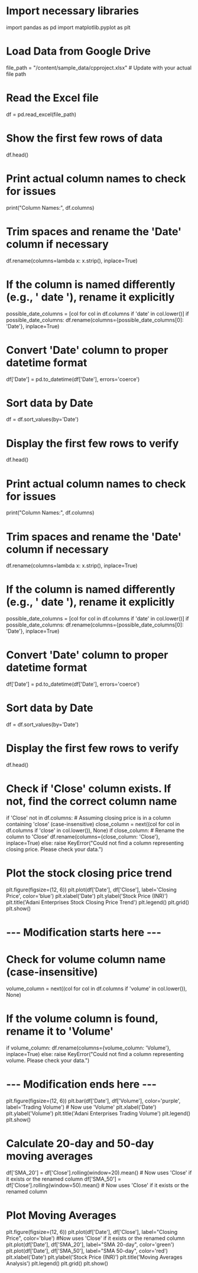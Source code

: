 # Import necessary libraries
import pandas as pd
import matplotlib.pyplot as plt

# Load Data from Google Drive
file_path = "/content/sample_data/cpproject.xlsx"  # Update with your actual file path

# Read the Excel file
df = pd.read_excel(file_path)

# Show the first few rows of data
df.head()

# Print actual column names to check for issues
print("Column Names:", df.columns)

# Trim spaces and rename the 'Date' column if necessary
df.rename(columns=lambda x: x.strip(), inplace=True)

# If the column is named differently (e.g., ' date '), rename it explicitly
possible_date_columns = [col for col in df.columns if 'date' in col.lower()]
if possible_date_columns:
    df.rename(columns={possible_date_columns[0]: 'Date'}, inplace=True)

# Convert 'Date' column to proper datetime format
df['Date'] = pd.to_datetime(df['Date'], errors='coerce')

# Sort data by Date
df = df.sort_values(by='Date')

# Display the first few rows to verify
df.head()

# Print actual column names to check for issues
print("Column Names:", df.columns)

# Trim spaces and rename the 'Date' column if necessary
df.rename(columns=lambda x: x.strip(), inplace=True)

# If the column is named differently (e.g., ' date '), rename it explicitly
possible_date_columns = [col for col in df.columns if 'date' in col.lower()]
if possible_date_columns:
    df.rename(columns={possible_date_columns[0]: 'Date'}, inplace=True)

# Convert 'Date' column to proper datetime format
df['Date'] = pd.to_datetime(df['Date'], errors='coerce')

# Sort data by Date
df = df.sort_values(by='Date')

# Display the first few rows to verify
df.head()

# Check if 'Close' column exists. If not, find the correct column name
if 'Close' not in df.columns:
    # Assuming closing price is in a column containing 'close' (case-insensitive)
    close_column = next((col for col in df.columns if 'close' in col.lower()), None)
    if close_column:
        # Rename the column to 'Close'
        df.rename(columns={close_column: 'Close'}, inplace=True)
    else:
        raise KeyError("Could not find a column representing closing price. Please check your data.")

# Plot the stock closing price trend
plt.figure(figsize=(12, 6))
plt.plot(df['Date'], df['Close'], label='Closing Price', color='blue')
plt.xlabel('Date')
plt.ylabel('Stock Price (INR)')
plt.title('Adani Enterprises Stock Closing Price Trend')
plt.legend()
plt.grid()
plt.show()


# --- Modification starts here ---

# Check for volume column name (case-insensitive)
volume_column = next((col for col in df.columns if 'volume' in col.lower()), None)

# If the volume column is found, rename it to 'Volume'
if volume_column:
    df.rename(columns={volume_column: 'Volume'}, inplace=True)
else:
    raise KeyError("Could not find a column representing volume. Please check your data.")

# --- Modification ends here ---


plt.figure(figsize=(12, 6))
plt.bar(df['Date'], df['Volume'], color='purple', label='Trading Volume')  # Now use 'Volume'
plt.xlabel('Date')
plt.ylabel('Volume')
plt.title('Adani Enterprises Trading Volume')
plt.legend()
plt.show()


# Calculate 20-day and 50-day moving averages
df['SMA_20'] = df['Close'].rolling(window=20).mean() # Now uses 'Close' if it exists or the renamed column
df['SMA_50'] = df['Close'].rolling(window=50).mean() # Now uses 'Close' if it exists or the renamed column


# Plot Moving Averages
plt.figure(figsize=(12, 6))
plt.plot(df['Date'], df['Close'], label="Closing Price", color='blue') #Now uses 'Close' if it exists or the renamed column
plt.plot(df['Date'], df['SMA_20'], label="SMA 20-day", color='green')
plt.plot(df['Date'], df['SMA_50'], label="SMA 50-day", color='red')
plt.xlabel('Date')
plt.ylabel('Stock Price (INR)')
plt.title('Moving Averages Analysis')
plt.legend()
plt.grid()
plt.show()








